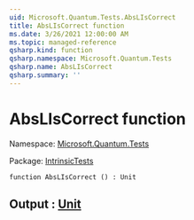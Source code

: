 ```yaml
---
uid: Microsoft.Quantum.Tests.AbsLIsCorrect
title: AbsLIsCorrect function
ms.date: 3/26/2021 12:00:00 AM
ms.topic: managed-reference
qsharp.kind: function
qsharp.namespace: Microsoft.Quantum.Tests
qsharp.name: AbsLIsCorrect
qsharp.summary: ''
---
```


# AbsLIsCorrect function

Namespace: [Microsoft.Quantum.Tests](xref:Microsoft.Quantum.Tests)

Package: [IntrinsicTests](https://nuget.org/packages/IntrinsicTests)




```qsharp
function AbsLIsCorrect () : Unit
```


## Output : [Unit](xref:microsoft.quantum.lang-ref.unit)


